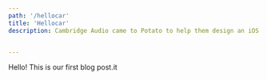 ```yaml
---
path: '/hellocar'
title: 'Hellocar'
description: Cambridge Audio came to Potato to help them design an iOS and Android application for a new multi-room speaker range - The Evo system. They also wanted to learn product development and lean UX. Whilst on the project I was the product lead; leading the process; gathering research, planning and running the workshop, running the user testing and leading the design of the application.


---
```


Hello! This is our first blog post.it 